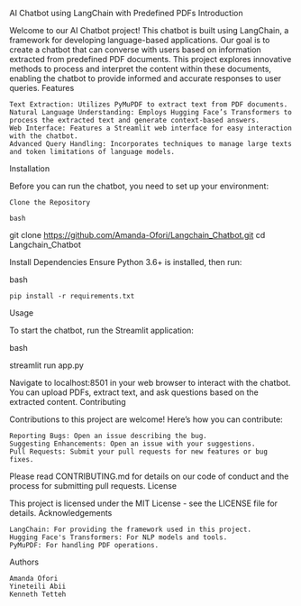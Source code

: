 AI Chatbot using LangChain with Predefined PDFs
Introduction

Welcome to our AI Chatbot project! This chatbot is built using LangChain, a framework for developing language-based applications. Our goal is to create a chatbot that can converse with users based on information extracted from predefined PDF documents. This project explores innovative methods to process and interpret the content within these documents, enabling the chatbot to provide informed and accurate responses to user queries.
Features

    Text Extraction: Utilizes PyMuPDF to extract text from PDF documents.
    Natural Language Understanding: Employs Hugging Face’s Transformers to process the extracted text and generate context-based answers.
    Web Interface: Features a Streamlit web interface for easy interaction with the chatbot.
    Advanced Query Handling: Incorporates techniques to manage large texts and token limitations of language models.

Installation

Before you can run the chatbot, you need to set up your environment:

    Clone the Repository

    bash

git clone https://github.com/Amanda-Ofori/Langchain_Chatbot.git
cd Langchain_Chatbot

Install Dependencies
Ensure Python 3.6+ is installed, then run:

bash

    pip install -r requirements.txt

Usage

To start the chatbot, run the Streamlit application:

bash

streamlit run app.py

Navigate to localhost:8501 in your web browser to interact with the chatbot. You can upload PDFs, extract text, and ask questions based on the extracted content.
Contributing

Contributions to this project are welcome! Here’s how you can contribute:

    Reporting Bugs: Open an issue describing the bug.
    Suggesting Enhancements: Open an issue with your suggestions.
    Pull Requests: Submit your pull requests for new features or bug fixes.

Please read CONTRIBUTING.md for details on our code of conduct and the process for submitting pull requests.
License

This project is licensed under the MIT License - see the LICENSE file for details.
Acknowledgements

    LangChain: For providing the framework used in this project.
    Hugging Face's Transformers: For NLP models and tools.
    PyMuPDF: For handling PDF operations.

Authors

    Amanda Ofori
    Yineteili Abii
    Kenneth Tetteh
